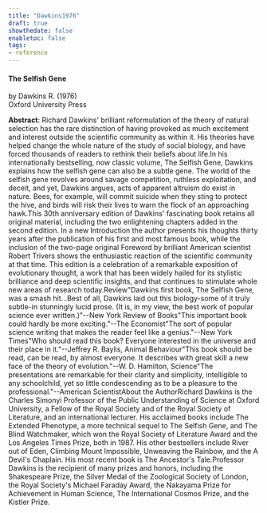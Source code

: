 ```yaml
---
title: "Dawkins1976"
draft: true
showthedate: false
enabletoc: false
tags:
- reference
---
```


#### **The Selfish Gene**     
by Dawkins R. (1976)         
Oxford University Press      

**Abstract**:  Richard Dawkins' brilliant reformulation of the theory of natural selection has the rare distinction of having provoked as much excitement and interest outside the scientific community as within it. His theories have helped change the whole nature of the study of social biology, and have forced thousands of readers to rethink their beliefs about life.In his internationally bestselling, now classic volume, The Selfish Gene, Dawkins explains how the selfish gene can also be a subtle gene. The world of the selfish gene revolves around savage competition, ruthless exploitation, and deceit, and yet, Dawkins argues, acts of apparent altruism do exist in nature. Bees, for example, will commit suicide when they sting to protect the hive, and birds will risk their lives to warn the flock of an approaching hawk.This 30th anniversary edition of Dawkins' fascinating book retains all original material, including the two enlightening chapters added in the second edition. In a new Introduction the author presents his thoughts thirty years after the publication of his first and most famous book, while the inclusion of the two-page original Foreword by brilliant American scientist Robert Trivers shows the enthusiastic reaction of the scientific community at that time. This edition is a celebration of a remarkable exposition of evolutionary thought, a work that has been widely hailed for its stylistic brilliance and deep scientific insights, and that continues to stimulate whole new areas of research today.Review"Dawkins first book, The Selfish Gene, was a smash hit...Best of all, Dawkins laid out this biology-some of it truly subtle-in stunningly lucid prose. (It is, in my view, the best work of popular science ever written.)"--New York Review of Books"This important book could hardly be more exciting."--The Economist"The sort of popular science writing that makes the reader feel like a genius."--New York Times"Who should read this book? Everyone interested in the universe and their place in it."--Jeffrey R. Baylis, Animal Behaviour"This book should be read, can be read, by almost everyone. It describes with great skill a new face of the theory of evolution."--W. D. Hamilton, Science"The presentations are remarkable for their clarity and simplicity, intelligible to any schoolchild, yet so little condescending as to be a pleasure to the professional."--American ScientistAbout the AuthorRichard Dawkins is the Charles Simonyi Professor of the Public Understanding of Science at Oxford University, a Fellow of the Royal Society and of the Royal Society of Literature, and an international lecturer. His acclaimed books include The Extended Phenotype, a more technical sequel to The Selfish Gene, and The Blind Watchmaker, which won the Royal Society of Literature Award and the Los Angeles Times Prize, both in 1987. His other bestsellers include River out of Eden, Climbing Mount Impossible, Unweaving the Rainbow, and the A Devil's Chaplain. His most recent book is The Ancestor's Tale.Professor Dawkins is the recipient of many prizes and honors, including the Shakespeare Prize, the Silver Medal of the Zoological Society of London, the Royal Society's Michael Faraday Award, the Nakayama Prize for Achievement in Human Science, The International Cosmos Prize, and the Kistler Prize.

